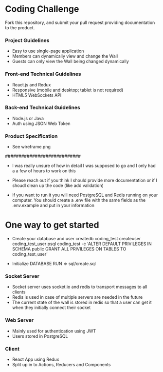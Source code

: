 # Coding Challenge
Fork this repository, and submit your pull request providing documentation to the product.

### Project Guidelines
* Easy to use single-page application
* Members can dynamically view and change the Wall
* Guests can only view the Wall being changed dynamically

### Front-end Technical Guidelines
* React.js and Redux
* Responsive (mobile and desktop; tablet is not required)
* HTML5 WebSockets API

### Back-end Technical Guidelines
* Node.js or Java
* Auth using JSON Web Token

### Product Specification
* See wireframe.png

############################

* I was really unsure of how in detail I was supposed to go and I only had a a few of hours to work on this
* Please reach out if you think I should provide more documentation or if I shoudl clean up the code (like add validation)

* If you want to run it you will need PostgreSQL and Redis running on your computer. You should create a .env file with the same fields as the .env.example and put in your information

# One way to get started

* Create your database and user
createdb coding_test
createuser coding_test_user
psql coding_test -c 'ALTER DEFAULT PRIVILEGES IN SCHEMA public GRANT ALL PRIVILEGES ON TABLES TO coding_test_user'

* Initialize DATABASE
RUN => sql/create.sql

### Socket Server
* Socket server uses socket.io and redis to transport messages to all clients
* Redis is used in case of multiple servers are needed in the future
* The current state of the wall is stored in redis so that a user can get it when they initially connect their socket

### Web Server
* Mainly used for authentication using JWT
* Users stored in PostgreSQL

### Client
* React App using Redux
* Split up in to Actions, Reducers and Components

